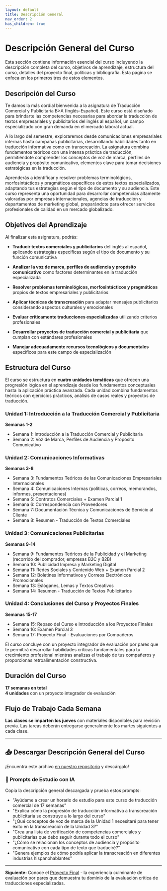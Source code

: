 ```yaml
---
layout: default
title: Descripción General
nav_order: 2
has_children: true
---
```


# Descripción General del Curso

Esta sección contiene información esencial del curso incluyendo la descripción completa del curso, objetivos de aprendizaje, estructura del curso, detalles del proyecto final, políticas y bibliografía. Esta página se enfoca en los primeros tres de estos elementos.

## Descripción del Curso

Te damos la más cordial bienvenida a la asignatura de Traducción Comercial y Publicitaria B>A (Inglés-Español). Este curso está diseñado para brindarte las competencias necesarias para abordar la traducción de textos empresariales y publicitarios del inglés al español, un campo especializado con gran demanda en el mercado laboral actual.

A lo largo del semestre, exploraremos desde comunicaciones empresariales internas hasta campañas publicitarias, desarrollando habilidades tanto en traducción informativa como en transcreación. La asignatura combina fundamentos teóricos con una intensa práctica de traducción, permitiéndote comprender los conceptos de voz de marca, perfiles de audiencia y propósito comunicativo, elementos clave para tomar decisiones estratégicas en la traducción.

Aprenderás a identificar y resolver problemas terminológicos, morfosintácticos y pragmáticos específicos de estos textos especializados, adaptando tus estrategias según el tipo de documento y su audiencia. Este curso representa una oportunidad para desarrollar competencias altamente valoradas por empresas internacionales, agencias de traducción y departamentos de marketing global, preparándote para ofrecer servicios profesionales de calidad en un mercado globalizado.

## Objetivos del Aprendizaje

Al finalizar esta asignatura, podrás:

- **Traducir textos comerciales y publicitarios** del inglés al español, aplicando estrategias específicas según el tipo de documento y su función comunicativa

- **Analizar la voz de marca, perfiles de audiencia y propósito comunicativo** como factores determinantes en la traducción especializada

- **Resolver problemas terminológicos, morfosintácticos y pragmáticos** propios de textos empresariales y publicitarios

- **Aplicar técnicas de transcreación** para adaptar mensajes publicitarios considerando aspectos culturales y emocionales

- **Evaluar críticamente traducciones especializadas** utilizando criterios profesionales

- **Desarrollar proyectos de traducción comercial y publicitaria** que cumplan con estándares profesionales

- **Manejar adecuadamente recursos tecnológicos y documentales** específicos para este campo de especialización

## Estructura del Curso

El curso se estructura en **cuatro unidades temáticas** que ofrecen una progresión lógica en el aprendizaje desde los fundamentos conceptuales hasta la aplicación práctica avanzada. Cada unidad combina fundamentos teóricos con ejercicios prácticos, análisis de casos reales y proyectos de traducción.

### Unidad 1: Introducción a la Traducción Comercial y Publicitaria
**Semanas 1-2**
- Semana 1: Introducción a la Traducción Comercial y Publicitaria
- Semana 2: Voz de Marca, Perfiles de Audiencia y Propósito Comunicativo

### Unidad 2: Comunicaciones Informativas
**Semanas 3-8**
- Semana 3: Fundamentos Teóricos de las Comunicaciones Empresariales Internacionales
- Semana 4: Comunicaciones Internas (políticas, correos, memorandos, informes, presentaciones)
- Semana 5: Contratos Comerciales + Examen Parcial 1
- Semana 6: Correspondencia con Proveedores
- Semana 7: Documentación Técnica y Comunicaciones de Servicio al Cliente
- Semana 8: Resumen - Traducción de Textos Comerciales

### Unidad 3: Comunicaciones Publicitarias
**Semanas 9-14**
- Semana 9: Fundamentos Teóricos de la Publicidad y el Marketing (recorrido del comprador, empresas B2C y B2B)
- Semana 10: Publicidad Impresa y Marketing Digital
- Semana 11: Redes Sociales y Contenido Web + Examen Parcial 2
- Semana 12: Boletines Informativos y Correos Electrónicos Promocionales
- Semana 13: Eslóganes, Lemas y Textos Creativos
- Semana 14: Resumen - Traducción de Textos Publicitarios

### Unidad 4: Conclusiones del Curso y Proyectos Finales
**Semanas 15-17**
- Semana 15: Repaso del Curso e Introducción a los Proyectos Finales
- Semana 16: Examen Parcial 3
- Semana 17: Proyecto Final - Evaluaciones por Compañeros

El curso concluye con un proyecto integrador de evaluación por pares que te permitirá desarrollar habilidades críticas fundamentales para tu crecimiento profesional mientras analizas el trabajo de tus compañeros y proporcionas retroalimentación constructiva.

## Duración del Curso
**17 semanas en total**  
**4 unidades** con un proyecto integrador de evaluación

## Flujo de Trabajo Cada Semana
**Las clases se imparten los jueves** con materiales disponibles para revisión previa. Las tareas deberán entregarse generalmente los martes siguientes a cada clase.

---

## 📥 Descargar Descripción General del Curso

¡Encuentra este archivo [en nuestro repositorio](https://github.com/alainamb/uic_tr14-comercial-publicitaria/blob/main/overview/overview.md) y descárgalo!

### 🤖 Prompts de Estudio con IA
Copia la descripción general descargada y prueba estos prompts:
- "Ayúdame a crear un horario de estudio para este curso de traducción comercial de 17 semanas"
- "Explica cómo la progresión de traducción informativa a transcreación publicitaria se construye a lo largo del curso"
- "¿Qué conceptos de voz de marca de la Unidad 1 necesitaré para tener éxito en la transcreación de la Unidad 3?"
- "Crea una lista de verificación de competencias comerciales y publicitarias que debo seguir durante todo el curso"
- "¿Cómo se relacionan los conceptos de audiencia y propósito comunicativo con cada tipo de texto que traduciré?"
- "Genera ejemplos de cómo podría aplicar la transcreación en diferentes industrias hispanohablantes"

---

**Siguiente:** Conoce el [Proyecto Final](proyecto-final.md) - la experiencia culminante de evaluación por pares que demuestra tu dominio de la evaluación crítica de traducciones especializadas.
